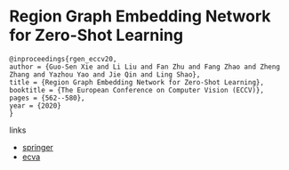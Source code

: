 # Region Graph Embedding Network for Zero-Shot Learning

```
@inproceedings{rgen_eccv20,
author = {Guo-Sen Xie and Li Liu and Fan Zhu and Fang Zhao and Zheng Zhang and Yazhou Yao and Jie Qin and Ling Shao},
title = {Region Graph Embedding Network for Zero-Shot Learning},
booktitle = {The European Conference on Computer Vision (ECCV)},
pages = {562--580},
year = {2020}
}
```

links
- [springer](https://link.springer.com/chapter/10.1007/978-3-030-58548-8_33)
- [ecva](https://www.ecva.net/papers/eccv_2020/papers_ECCV/html/2495_ECCV_2020_paper.php)
